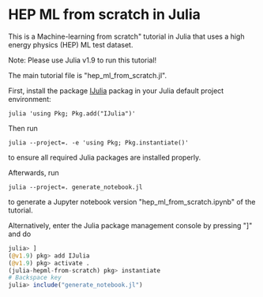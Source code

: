 # HEP ML from scratch in Julia

This is a Machine-learning from scratch" tutorial in Julia that uses a high energy physics (HEP) ML test dataset.

Note: Please use Julia v1.9 to run this tutorial!

The main tutorial file is "hep_ml_from_scratch.jl".

First, install the package [IJulia](https://github.com/JuliaLang/IJulia.jl)
packag in your Julia default project environment:

```shell
julia 'using Pkg; Pkg.add("IJulia")'
```

Then run

```shell
julia --project=. -e 'using Pkg; Pkg.instantiate()'
```

to ensure all required Julia packages are installed properly.

Afterwards, run

```shell
julia --project=. generate_notebook.jl
```

to generate a Jupyter notebook version "hep_ml_from_scratch.ipynb" of the tutorial.

Alternatively, enter the Julia package management console by pressing "]" and do

```julia
julia> ]
(@v1.9) pkg> add IJulia
(@v1.9) pkg> activate .
(julia-hepml-from-scratch) pkg> instantiate
# Backspace key
julia> include("generate_notebook.jl")
```
